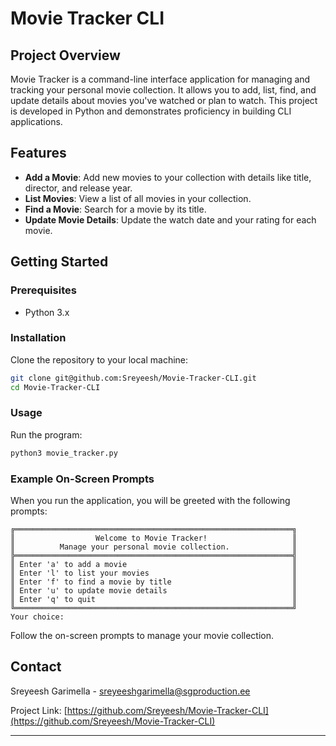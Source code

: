 # Movie Tracker CLI

## Project Overview

Movie Tracker is a command-line interface application for managing and tracking your personal movie collection. It allows you to add, list, find, and update details about movies you've watched or plan to watch. This project is developed in Python and demonstrates proficiency in building CLI applications.

## Features

- **Add a Movie**: Add new movies to your collection with details like title, director, and release year.
- **List Movies**: View a list of all movies in your collection.
- **Find a Movie**: Search for a movie by its title.
- **Update Movie Details**: Update the watch date and your rating for each movie.

## Getting Started

### Prerequisites

- Python 3.x

### Installation

Clone the repository to your local machine:

```bash
git clone git@github.com:Sreyeesh/Movie-Tracker-CLI.git
cd Movie-Tracker-CLI
```

### Usage

Run the program:

```bash
python3 movie_tracker.py
```

### Example On-Screen Prompts

When you run the application, you will be greeted with the following prompts:

```
╔══════════════════════════════════════════════════════════════╗
║                  Welcome to Movie Tracker!                   ║
║          Manage your personal movie collection.              ║
╠══════════════════════════════════════════════════════════════╣
║ Enter 'a' to add a movie                                     ║
║ Enter 'l' to list your movies                                ║
║ Enter 'f' to find a movie by title                           ║
║ Enter 'u' to update movie details                            ║
║ Enter 'q' to quit                                            ║
╚══════════════════════════════════════════════════════════════╝
Your choice: 
```

Follow the on-screen prompts to manage your movie collection.


## Contact

Sreyeesh Garimella - sreyeeshgarimella@sgproduction.ee

Project Link: [https://github.com/Sreyeesh/Movie-Tracker-CLI](https://github.com/Sreyeesh/Movie-Tracker-CLI)

---